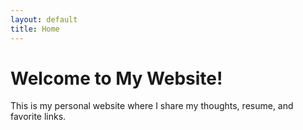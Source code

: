 ```yaml
---
layout: default
title: Home
---
```

# Welcome to My Website!

This is my personal website where I share my thoughts, resume, and favorite links.
